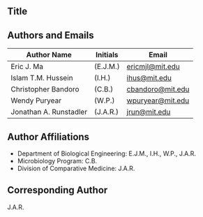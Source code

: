 ## Title

## Authors and Emails

|Author Name|Initials |Email|
|-----------|---------|-----|
|Eric J. Ma |(E.J.M.) |ericmjl@mit.edu|
|Islam T.M. Hussein|(I.H.)|ihus@mit.edu|
|Christopher Bandoro|(C.B.)|cbandoro@mit.edu|
|Wendy Puryear|(W.P.)|wpuryear@mit.edu|
|Jonathan A. Runstadler|(J.A.R.)|jrun@mit.edu|

## Author Affiliations

- Department of Biological Engineering: E.J.M., I.H., W.P., J.A.R.
- Microbiology Program: C.B.
- Division of Comparative Medicine: J.A.R.

## Corresponding Author

J.A.R.